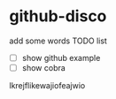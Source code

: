 # github-disco
add some words
TODO list
- [ ] show github example
- [ ] show cobra

lkrejflikewajiofeajwio
